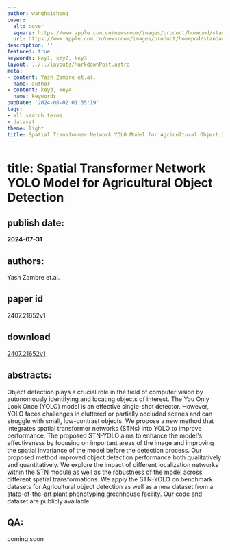 ```yaml
---
author: wanghaisheng
cover:
  alt: cover
  square: https://www.apple.com.cn/newsroom/images/product/homepod/standard/Apple-HomePod-hero-230118_big.jpg.large_2x.jpg
  url: https://www.apple.com.cn/newsroom/images/product/homepod/standard/Apple-HomePod-hero-230118_big.jpg.large_2x.jpg
description: ''
featured: true
keywords: key1, key2, key3
layout: ../../layouts/MarkdownPost.astro
meta:
- content: Yash Zambre et.al.
  name: author
- content: key3, key4
  name: keywords
pubDate: '2024-08-02 01:35:19'
tags:
- all search terms
- dataset
theme: light
title: Spatial Transformer Network YOLO Model for Agricultural Object Detection
---
```


# title: Spatial Transformer Network YOLO Model for Agricultural Object Detection 
## publish date: 
**2024-07-31** 
## authors: 
  Yash Zambre et.al. 
## paper id
2407.21652v1
## download
[2407.21652v1](http://arxiv.org/abs/2407.21652v1)
## abstracts:
Object detection plays a crucial role in the field of computer vision by autonomously identifying and locating objects of interest. The You Only Look Once (YOLO) model is an effective single-shot detector. However, YOLO faces challenges in cluttered or partially occluded scenes and can struggle with small, low-contrast objects. We propose a new method that integrates spatial transformer networks (STNs) into YOLO to improve performance. The proposed STN-YOLO aims to enhance the model's effectiveness by focusing on important areas of the image and improving the spatial invariance of the model before the detection process. Our proposed method improved object detection performance both qualitatively and quantitatively. We explore the impact of different localization networks within the STN module as well as the robustness of the model across different spatial transformations. We apply the STN-YOLO on benchmark datasets for Agricultural object detection as well as a new dataset from a state-of-the-art plant phenotyping greenhouse facility. Our code and dataset are publicly available.
## QA:
coming soon
